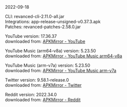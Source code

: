 2022-09-18
  
CLI: revanced-cli-2.11.0-all.jar  
Integrations: app-release-unsigned-v0.37.3.apk  
Patches: revanced-patches-2.58.0.jar  

YouTube version: 17.36.37  
downloaded from: [APKMirror - YouTube](https://www.apkmirror.com/apk/google-inc/youtube/youtube-17-36-37-release/youtube-17-36-37-2-android-apk-download/)  

YouTube Music (arm64-v8a) version: 5.23.50  
downloaded from: [APKMirror - YouTube Music arm64-v8a](https://www.apkmirror.com/apk/google-inc/youtube-music/youtube-music-5-23-50-release/youtube-music-5-23-50-android-apk-download/)  

YouTube Music (arm-v7a) version: 5.23.50  
downloaded from: [APKMirror - YouTube Music arm-v7a](https://www.apkmirror.com/apk/google-inc/youtube-music/youtube-music-5-23-50-release/youtube-music-5-23-50-2-android-apk-download/)  

Twitter version: 9.58.1-release.0  
downloaded from: [APKMirror - Twitter](https://www.apkmirror.com/apk/twitter-inc/twitter/twitter-9-58-1-release-0-release/twitter-9-58-1-release-0-2-android-apk-download/)  

Reddit version: 2022.34.0  
downloaded from: [APKMirror - Reddit](https://www.apkmirror.com/apk/redditinc/reddit/reddit-2022-34-0-release/reddit-2022-34-0-2-android-apk-download/)  
